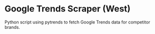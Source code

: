 # Google Trends Scraper (West)
Python script using pytrends to fetch Google Trends data for competitor brands.
